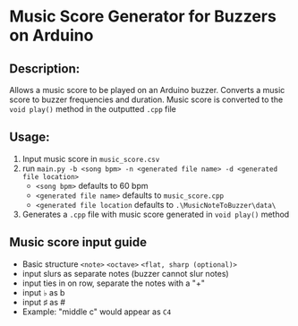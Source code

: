# Music Score Generator for Buzzers on Arduino
## Description:
Allows a music score to be played on an Arduino buzzer. 
Converts a music score to buzzer frequencies and duration. Music score is converted to the
`void play()` method in the outputted `.cpp` file

## Usage:
1. Input music score in `music_score.csv`
2. run `main.py -b <song bpm> -n <generated file name> -d <generated file location>`
    - `<song bpm>` defaults to 60 bpm
    - `<generated file name>` defaults to `music_score.cpp`
    - `<generated file location` defaults to `.\MusicNoteToBuzzer\data\`
3. Generates a `.cpp` file with music score generated in `void play()` method

## Music score input guide
 - Basic structure `<note>` `<octave>` `<flat, sharp (optional)>`
 - input slurs as separate notes (buzzer cannot slur notes)
 - input ties in on row, separate the notes with a "+"
 - input &#9837; as b
 - input &#9839; as #
 - Example: "middle c" would appear as `C4`
